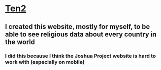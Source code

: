 # [Ten2](https://ten2.will-mccall.com)
## I created this website, mostly for myself, to be able to see religious data about every country in the world
### I did this because I think the Joshua Project website is hard to work with (especially on mobile)
